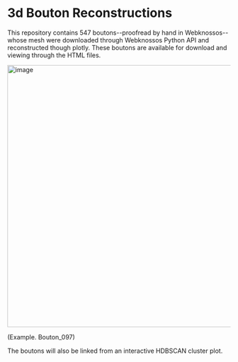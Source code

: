 # 3d Bouton Reconstructions 
This repository contains 547 boutons--proofread by hand in Webknossos--whose mesh were downloaded through Webknossos Python API and reconstructed though plotly. These boutons are available for download and viewing through the HTML files. 

<img width="596" height="593" alt="image" src="https://github.com/user-attachments/assets/bf28ad03-a30c-40b8-a133-2cad79d9576c" />

(Example. Bouton_097)

The boutons will also be linked from an interactive HDBSCAN cluster plot.
